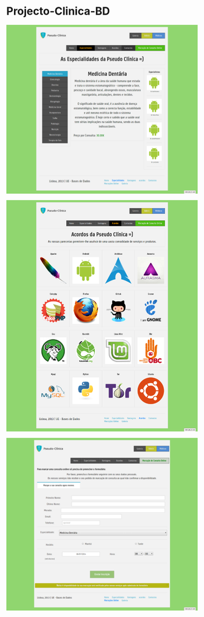 Projecto-Clinica-BD
===================

![image1](https://raw.githubusercontent.com/RicardoValerio/Projecto-Clinica-BD/master/Project_Clinica/images/p1.png)

![image2](https://raw.githubusercontent.com/RicardoValerio/Projecto-Clinica-BD/master/Project_Clinica/images/p2.png)

![image3](https://raw.githubusercontent.com/RicardoValerio/Projecto-Clinica-BD/master/Project_Clinica/images/p3.png)